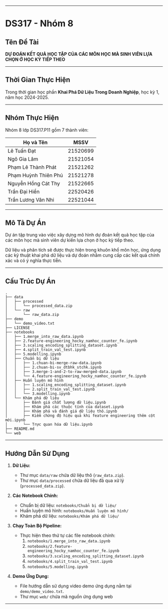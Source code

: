 
---

# DS317 - Nhóm 8

## Tên Đề Tài
**DỰ ĐOÁN KẾT QUẢ HỌC TẬP CỦA CÁC MÔN HỌC MÀ SINH VIÊN LỰA CHỌN Ở HỌC KỲ TIẾP THEO**

---

## Thời Gian Thực Hiện
Trong thời gian học phần **Khai Phá Dữ Liệu Trong Doanh Nghiệp**, học kỳ 1, năm học 2024-2025.

---

## Nhóm Thực Hiện
Nhóm 8 lớp DS317.P11 gồm 7 thành viên:

Họ và Tên           | MSSV  
--------------------------|------------
Lê Tuấn Đạt             | 21520699  
Ngô Gia Lâm             | 21521054  
Phạm Lê Thành Phát      | 21521262  
Phạm Huỳnh Thiên Phú    | 21521278  
Nguyễn Hồng Cát Thy     | 21522665  
Trần Đại Hiển           | 22520426  
Trần Lương Vân Nhi      | 22521044  

---

## Mô Tả Dự Án
Dự án tập trung vào việc xây dựng mô hình dự đoán kết quả học tập của các môn học mà sinh viên dự kiến lựa chọn ở học kỳ tiếp theo. 

Dữ liệu và phân tích sẽ được thực hiện trong khuôn khổ môn học, ứng dụng các kỹ thuật khai phá dữ liệu và dự đoán nhằm cung cấp các kết quả chính xác và có ý nghĩa thực tiễn.

---

## Cấu Trúc Dự Án

```
.
├── data
│   ├── processed
│   │   └── processed_data.zip
│   └── raw
│       └── raw_data.zip
├── demo
│   └── demo_video.txt
├── LICENSE
├── notebooks
│   ├── 1.merge_into_raw_data.ipynb
│   ├── 2.feature-engineering_hocky_namhoc_counter_fe.ipynb
│   ├── 3.scaling_encoding_splitting_dataset.ipynb
│   ├── 4.split_train_val_test.ipynb
│   ├── 5.modelling.ipynb
│   ├── Chuẩn bị dữ liệu
│   │   ├── 1.chuan-bi-merge-raw-data.ipynb
│   │   ├── 2.chuan-bi-sv_dtbhk_stchk.ipynb
│   │   ├── 3.merge-1-and-2-to-raw-merged-data.ipynb
│   │   └── 4.feature-engineering_hocky_namhoc_counter_fe.ipynb
│   ├── Huấn luyện mô hình
│   │   ├── 1.scaling_encoding_splitting_dataset.ipynb
│   │   ├── 2.split_train_val_test.ipynb
│   │   └── 3.modelling.ipynb
│   └── Khám phá dữ liệu
│       ├── Đánh giá chất lượng dữ liệu.ipynb
│       ├── Khám phá các thuộc tính của dataset.ipynb
│       ├── Khám phá và đánh giá dữ liệu thô.ipynb
│       ├── Kiểm chứng độ hiệu quả khi feature engineering thêm cột mới.ipynb
│       └── Trực quan hóa dữ liệu.ipynb
├── README.md
└── web
```

---

## Hướng Dẫn Sử Dụng

1. **Dữ Liệu:**
   - Thư mục `data/raw` chứa dữ liệu thô (`raw_data.zip`).
   - Thư mục `data/processed` chứa dữ liệu đã qua xử lý (`processed_data.zip`).

2. **Các Notebook Chính:**
   - Chuẩn bị dữ liệu: `notebooks/Chuẩn bị dữ liệu/`
   - Huấn luyện mô hình: `notebooks/Huấn luyện mô hình/`
   - Khám phá dữ liệu: `notebooks/Khám phá dữ liệu/`

3. **Chạy Toàn Bộ Pipeline:**
   - Thực hiện theo thứ tự các file notebook chính:
     1. `notebooks/1.merge_into_raw_data.ipynb`
     2. `notebooks/2.feature-engineering_hocky_namhoc_counter_fe.ipynb`
     3. `notebooks/3.scaling_encoding_splitting_dataset.ipynb`
     4. `notebooks/4.split_train_val_test.ipynb`
     5. `notebooks/5.modelling.ipynb`
4. **Demo Ứng Dụng:**
   - File hướng dẫn sử dụng video demo ứng dụng nằm tại `demo/demo_video.txt`.
   - Thư mục `web/` chứa mã nguồn ứng dụng web
---

